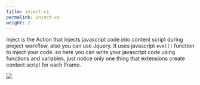 ```yaml
---
title: inject-cs
permalink: inject-cs
weight: 2
---
```


Inject is the Action that Injects javascript code into content script during project workflow, also you can use Jquery. It uses javascript `eval()` function to inject your code. so here you can write your javascript code using functions and variables, just notice only one thing that extensions create contect script for each Iframe.
 
![](/images/extension/actions/cs-inject.jpg)
